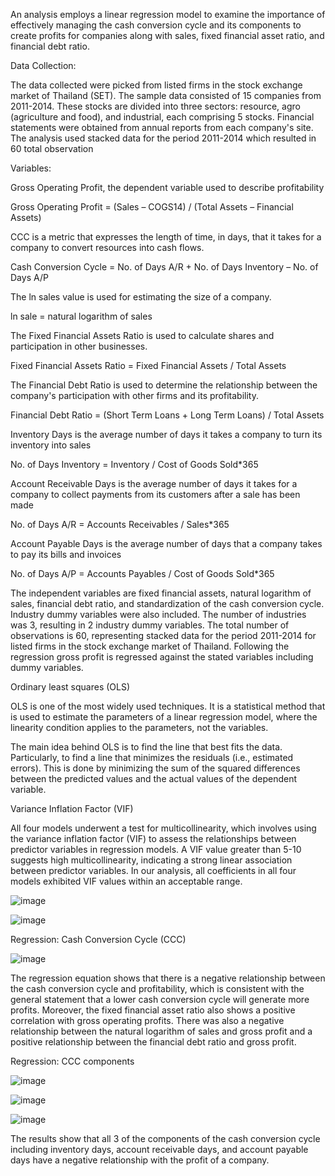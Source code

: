 An analysis employs a linear regression model to examine the importance of effectively managing the cash conversion cycle and its components to create profits for companies along with sales, fixed financial asset ratio, and financial debt ratio.

Data Collection:

The data collected were picked from listed firms in the stock exchange market of Thailand (SET). The sample data consisted of 15 companies from 2011-2014. These stocks are divided into three sectors: resource, agro (agriculture and food), and industrial, each comprising 5 stocks. Financial statements were obtained from annual reports from each company's site. The analysis used stacked data for the period 2011-2014 which resulted in 60 total observation


Variables:

Gross Operating Profit, the dependent variable used to describe profitability

  Gross Operating Profit = (Sales – COGS14) / (Total Assets – Financial Assets)

CCC is a metric that expresses the length of time, in days, that it takes for a company to convert resources into cash flows. 

  Cash Conversion Cycle = No. of Days A/R + No. of Days Inventory – No. of Days A/P

The ln sales value is used for estimating the size of a company. 

  ln sale = natural logarithm of sales

The Fixed Financial Assets Ratio is used to calculate shares and participation in other businesses. 

  Fixed Financial Assets Ratio = Fixed Financial Assets / Total Assets

The Financial Debt Ratio is used to determine the relationship between the company's participation with other firms and its profitability.

  Financial Debt Ratio = (Short Term Loans + Long Term Loans) / Total Assets

Inventory Days is the average number of days it takes a company to turn its inventory into sales

  No. of Days Inventory = Inventory / Cost of Goods Sold*365

Account Receivable Days is the average number of days it takes for a company to collect payments from its customers after a sale has been made

  No. of Days A/R = Accounts Receivables / Sales*365

Account Payable Days is the average number of days that a company takes to pay its bills and invoices

  No. of Days A/P = Accounts Payables / Cost of Goods Sold*365

The independent variables are fixed financial assets, natural logarithm of sales, financial debt ratio, and standardization of the cash conversion cycle. Industry dummy variables were also included. The number of industries was 3, resulting in 2 industry dummy variables. The total number of observations is 60, representing stacked data for the period 2011-2014 for listed firms in the stock exchange market of Thailand. Following the regression gross profit is regressed against the stated variables including dummy variables.

Ordinary least squares (OLS)

OLS is one of the most widely used techniques. It is a statistical method that is used to estimate the parameters of a linear regression model, where the linearity condition applies to the parameters, not the variables.

The main idea behind OLS is to find the line that best fits the data. Particularly, to find a line that minimizes the residuals (i.e., estimated errors). This is done by minimizing the sum of the squared differences between the predicted values and the actual values of the dependent variable.

Variance Inflation Factor (VIF)

All four models underwent a test for multicollinearity, which involves using the variance inflation factor (VIF) to assess the relationships between predictor variables in regression models. A VIF value greater than 5-10 suggests high multicollinearity, indicating a strong linear association between predictor variables. In our analysis, all coefficients in all four models exhibited VIF values within an acceptable range.

![image](https://github.com/SupanutSbrc/Industry_Profits_Regression/assets/147172225/8f4a1c71-1893-46e8-a387-d1974cf1ec19)

![image](https://github.com/SupanutSbrc/Industry_Profits_Regression/assets/147172225/030ce1f0-8b4f-4c49-9068-a4c25588cc92)



Regression: Cash Conversion Cycle (CCC)

![image](https://github.com/SupanutSbrc/Industry_Profits_Regression/assets/147172225/a48ac122-6ee5-4163-8173-ae66d3215100)


The regression equation shows that there is a negative relationship between the cash conversion cycle and profitability, which is consistent with the general statement that a lower cash conversion cycle will generate more profits. Moreover, the fixed financial asset ratio also shows a positive correlation with gross operating profits. There was also a negative relationship between the natural logarithm of sales and gross profit and a positive relationship between the financial debt ratio and gross profit.

Regression: CCC components

![image](https://github.com/SupanutSbrc/Industry_Profits_Regression/assets/147172225/ed2b949d-77fe-4bf2-a0b7-64e9a6dfe083)

![image](https://github.com/SupanutSbrc/Industry_Profits_Regression/assets/147172225/c187d745-b100-46d0-a2da-7bf00f9c1218)

![image](https://github.com/SupanutSbrc/Industry_Profits_Regression/assets/147172225/06f49fb1-d95b-4082-aed6-3672a1494d4c)


The results show that all 3 of the components of the cash conversion cycle including inventory days, account receivable days, and account payable days have a negative relationship with the profit of a company.
